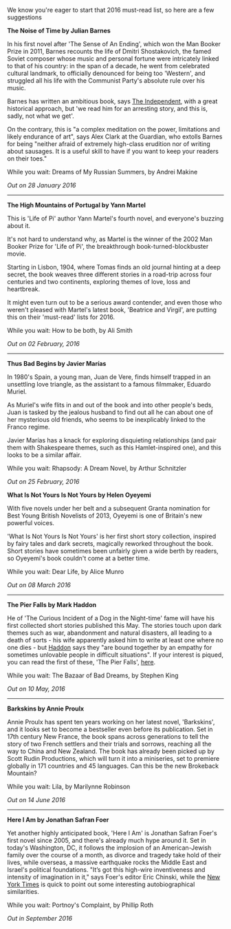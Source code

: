We know you're eager to start that 2016 must-read list, so here are a few suggestions


**The Noise of Time by Julian Barnes**

In his first novel after 'The Sense of An Ending', which won the Man Booker Prize in 2011, Barnes recounts the life of Dmitri Shostakovich, the famed Soviet composer whose music and personal fortune were intricately linked to that of his country: in the span of a decade, he went from celebrated cultural landmark, to officially denounced for being too 'Western', and struggled all his life with the Communist Party's absolute rule over his music. 

Barnes has written an ambitious book, says [The Independent](http://www.independent.co.uk/arts-entertainment/books/reviews/the-noise-of-time-by-julian-barnes-book-review-author-misses-a-beat-a6801251.html), with a great historical approach, but 'we read him for an arresting story, and this is, sadly, not what we get'.

On the contrary, this is "a complex meditation on the power, limitations and likely endurance of art", says Alex Clark at the Guardian, who extolls Barnes for being "neither afraid of extremely high-class erudition nor of writing about sausages. It is a useful skill to have if you want to keep your readers on their toes."

While you wait: Dreams of My Russian Summers, by Andrei Makine

*Out on 28 January 2016*

** *** **

**The High Mountains of Portugal by Yann Martel**

This is 'Life of Pi' author Yann Martel's fourth novel, and everyone's buzzing about it. 

It's not hard to understand why, as Martel is the winner of the 2002 Man Booker Prize for 'Life of Pi', the breakthrough book-turned-blockbuster movie. 

Starting in Lisbon, 1904, where Tomas finds an old journal hinting at a deep secret, the book weaves three different stories in a road-trip across four centuries and two continents, exploring themes of love, loss and heartbreak. 

It might even turn out to be a serious award contender, and even those who weren't pleased with Martel's latest book, 'Beatrice and Virgil', are putting this on their 'must-read' lists for 2016.

While you wait: How to be both, by Ali Smith


*Out on 02 February, 2016*

** *** **

**Thus Bad Begins by Javier Marías**

In 1980's Spain, a young man, Juan de Vere, finds himself trapped in an unsettling love triangle, as the assistant to a famous filmmaker, Eduardo Muriel. 

As Muriel's wife flits in and out of the book and into other people's beds, Juan is tasked by the jealous husband to find out all he can about one of her mysterious old friends, who seems to be inexplicably linked to the Franco regime. 

Javier Marías has a knack for exploring disquieting relationships (and pair them with Shakespeare themes, such as this Hamlet-inspired one), and this looks to be a similar affair.

While you wait: Rhapsody: A Dream Novel, by Arthur Schnitzler

*Out on 25 February, 2016*

**What Is Not Yours Is Not Yours by Helen Oyeyemi**

With five novels under her belt and a subsequent Granta nomination for Best Young British Novelists of 2013, Oyeyemi is one of Britain's new powerful voices. 

'What Is Not Yours Is Not Yours' is her first short story collection, inspired by fairy tales and dark secrets, magically reworked throughout the book. Short stories have sometimes been unfairly given a wide berth by readers, so Oyeyemi's book couldn't come at a better time. 

While you wait: Dear Life, by Alice Munro

*Out on 08 March 2016*
** *** **

**The Pier Falls by Mark Haddon**

He of 'The Curious Incident of a Dog in the Night-time' fame will have his first collected short stories published this May. The stories touch upon dark themes such as war, abandonment and natural disasters, all leading to a death of sorts - his wife apparently asked him to write at least one where no one dies - but [Haddon](http://www.newyorker.com/books/page-turner/fiction-this-week-mark-haddon-2015-11-16) says they "are bound together by an empathy for sometimes unlovable people in difficult situations". If your interest is piqued, you can read the first of these, 'The Pier Falls', [here](http://www.newstatesman.com/culture/2014/04/pier-falls-new-short-story-mark-haddon).

While you wait:  The Bazaar of Bad Dreams, by Stephen King

*Out on 10 May, 2016*
** *** **

**Barkskins by Annie Proulx**

Annie Proulx has spent ten years working on her latest novel, 'Barkskins', and it looks set to become a bestseller even before its publication. Set in 17th century New France, the book spans across generations to tell the story of two French settlers and their trials and sorrows, reaching all the way to China and New Zealand. The book has already been picked up by Scott Rudin Productions, which will turn it into a miniseries, set to premiere globally in 171 countries and 45 languages. Can this be the new Brokeback Mountain?

While you wait: Lila, by Marilynne Robinson

*Out on 14 June 2016*
** *** **
**Here I Am by Jonathan Safran Foer**

Yet another highly anticipated book, 'Here I Am' is Jonathan Safran Foer's first novel since 2005, and there's already much hype around it. Set in today's Washington, DC, it follows the implosion of an American-Jewish family over the course of a month, as divorce and tragedy take hold of their lives, while overseas, a massive earthquake rocks the Middle East and Israel's political foundations. "It’s got this high-wire inventiveness and intensity of imagination in it," says Foer's editor Eric Chinski, while the [New York Times](http://artsbeat.blogs.nytimes.com/2015/12/18/new-novel-from-jonathan-safran-foer-coming-in-september/?_r=0) is quick to point out some interesting autobiographical similarities. 

While you wait: Portnoy's Complaint, by Phillip Roth

*Out in September 2016*